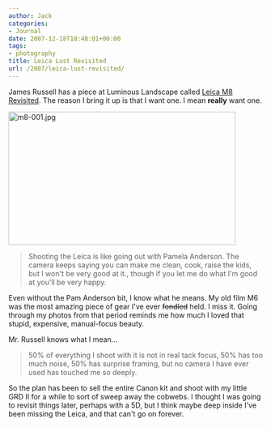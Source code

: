 ```yaml
---
author: Jack
categories:
- Journal
date: 2007-12-18T18:48:01+00:00
tags:
- photography
title: Leica Lust Revisited
url: /2007/leica-lust-revisited/
---
```


James Russell has a piece at Luminous Landscape called [Leica M8 Revisited][1]. The reason I bring it up is that I want one. I mean **really** want one. 

<img src="https://www.baty.net/files/m8-001.jpg" alt="m8-001.jpg" border="0" width="449" height="263" />

> Shooting the Leica is like going out with Pamela Anderson. The camera keeps saying you can make me clean, cook, raise the kids, but I won't be very good at it., though if you let me do what I'm good at you'll be very happy.

Even without the Pam Anderson bit, I know what he means. My old film M6 was the most amazing piece of gear I've ever <del>fondled</del> held. I miss it. Going through my photos from that period reminds me how much I loved that stupid, expensive, manual-focus beauty.

Mr. Russell knows what I mean&#8230;

> 50% of everything I shoot with it is not in real tack focus, 50% has too much noise, 50% has surprise framing, but no camera I have ever used has touched me so deeply. 

So the plan has been to sell the entire Canon kit and shoot with my little <span class="caps"><span class="caps">GRD</span></span> II for a while to sort of sweep away the cobwebs. I thought I was going to revisit things later, perhaps with a 5D, but I think maybe deep inside I've been missing the Leica, and that can't go on forever.

 [1]: http://www.luminous-landscape.com/reviews/cameras/leica-m8-revisited.shtml